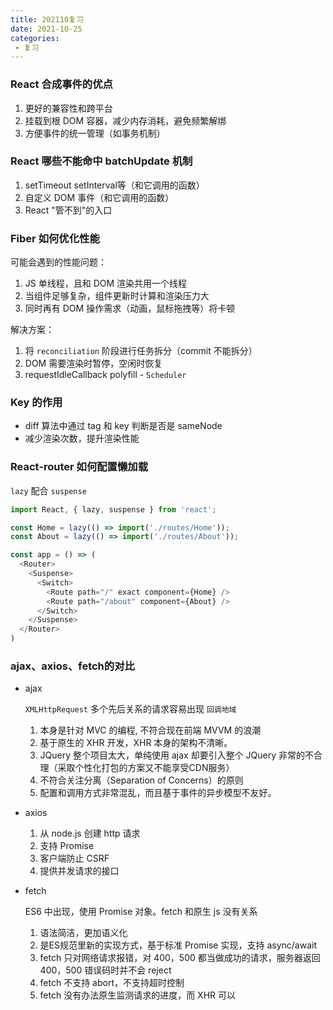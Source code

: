 ```yaml
---
title: 202110复习
date: 2021-10-25
categories:
 - 复习
---
```


### React 合成事件的优点

1. 更好的兼容性和跨平台
2. 挂载到根 DOM 容器，减少内存消耗，避免频繁解绑
3. 方便事件的统一管理（如事务机制）

### React 哪些不能命中 batchUpdate 机制

1. setTimeout setInterval等（和它调用的函数）
2. 自定义 DOM 事件（和它调用的函数）
3. React "管不到"的入口

### Fiber 如何优化性能

可能会遇到的性能问题：
1. JS 单线程，且和 DOM 渲染共用一个线程
2. 当组件足够复杂，组件更新时计算和渲染压力大
3. 同时再有 DOM 操作需求（动画，鼠标拖拽等）将卡顿

解决方案：
1. 将 `reconciliation` 阶段进行任务拆分（commit 不能拆分）
2. DOM 需要渲染时暂停，空闲时恢复
3. requestIdleCallback polyfill - `Scheduler`

### Key 的作用

* diff 算法中通过 tag 和 key 判断是否是 sameNode
* 减少渲染次数，提升渲染性能

### React-router 如何配置懒加载

`lazy` 配合 `suspense`

```js
import React, { lazy, suspense } from 'react';

const Home = lazy(() => import('./routes/Home'));
const About = lazy(() => import('./routes/About'));

const app = () => (
  <Router>
    <Suspense>
      <Switch>
        <Route path="/" exact component={Home} />
        <Route path="/about" component={About} />
      </Switch>
    </Suspense>
  </Router>
) 
```

### ajax、axios、fetch的对比

* ajax

  `XMLHttpRequest` 多个先后关系的请求容易出现 `回调地域`

    1. 本身是针对 MVC 的编程, 不符合现在前端 MVVM 的浪潮
    2. 基于原生的 XHR 开发，XHR 本身的架构不清晰。
    3. JQuery 整个项目太大，单纯使用 ajax 却要引入整个 JQuery 非常的不合理（采取个性化打包的方案又不能享受CDN服务）
    4. 不符合关注分离（Separation of Concerns）的原则
    5. 配置和调用方式非常混乱，而且基于事件的异步模型不友好。

* axios
    1. 从 node.js 创建 http 请求
    2. 支持 Promise
    3. 客户端防止 CSRF
    4. 提供并发请求的接口

* fetch

  ES6 中出现，使用 Promise 对象。fetch 和原生 js 没有关系

    1. 语法简洁，更加语义化
    2. 是ES规范里新的实现方式，基于标准 Promise 实现，支持 async/await
    3. fetch 只对网络请求报错，对 400，500 都当做成功的请求，服务器返回 400，500 错误码时并不会 reject
    4. fetch 不支持 abort，不支持超时控制
    5. fetch 没有办法原生监测请求的进度，而 XHR 可以
